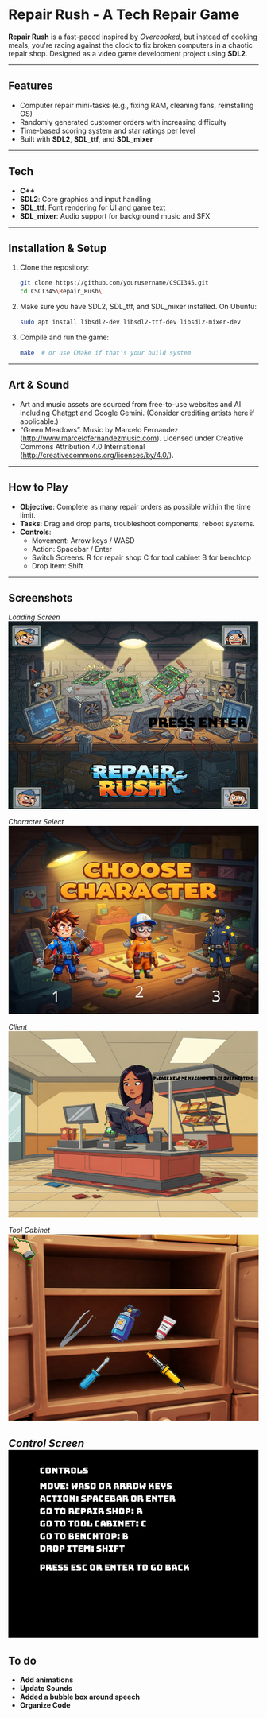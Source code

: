 # Repair Rush - A Tech Repair  Game

**Repair Rush** is a fast-paced inspired by *Overcooked*, but instead of cooking meals, you're racing against the clock to fix broken computers in a chaotic repair shop. Designed as a video game development project using **SDL2**.

---

## Features

- Computer repair mini-tasks (e.g., fixing RAM, cleaning fans, reinstalling OS)
- Randomly generated customer orders with increasing difficulty
- Time-based scoring system and star ratings per level
- Built with **SDL2**, **SDL_ttf**, and **SDL_mixer**

---

## Tech 

- **C++**
- **SDL2**: Core graphics and input handling
- **SDL_ttf**: Font rendering for UI and game text
- **SDL_mixer**: Audio support for background music and SFX

---

## Installation & Setup

1. Clone the repository:
   ```bash
   git clone https://github.com/yourusername/CSCI345.git
   cd CSCI345\Repair_Rush\
   ```

2. Make sure you have SDL2, SDL_ttf, and SDL_mixer installed. On Ubuntu:
   ```bash
   sudo apt install libsdl2-dev libsdl2-ttf-dev libsdl2-mixer-dev
   ```

3. Compile and run the game:
   ```bash
   make  # or use CMake if that's your build system
   ```

---

## Art & Sound

- Art and music assets are sourced from free-to-use websites and AI including Chatgpt and Google Gemini. (Consider crediting artists here if applicable.)
- “Green Meadows”. Music by Marcelo Fernandez (http://www.marcelofernandezmusic.com). Licensed under Creative Commons Attribution 4.0 International (http://creativecommons.org/licenses/by/4.0/).

---

## How to Play

- **Objective**: Complete as many repair orders as possible within the time limit.
- **Tasks**: Drag and drop parts, troubleshoot components, reboot systems.
- **Controls**:  
  - Movement: Arrow keys / WASD  
  - Action: Spacebar / Enter
  - Switch Screens: R for repair shop C for tool cabinet B for benchtop  
  - Drop Item: Shift

---

## Screenshots

*Loading Screen*  
![Gameplay Screenshot](Screen_Shots/Repair_Rush_Loading_Screen.png)

*Character Select*  
![Gameplay Screenshot](Screen_Shots/Repair_Rush_Select_Screen.png)

*Client*  
![Gameplay Screenshot](Screen_Shots/Repair_Rush_Client_Screen.png)

*Tool Cabinet*  
![Gameplay Screenshot](Screen_Shots/Repair_Rush_Cabinet_Screen.png)

*Control Screen*  
![Gameplay Screenshot](Screen_Shots/Repair_Rush_Controls_Screen.png)
---

## To do
- **Add animations**
- **Update Sounds**
- **Added a bubble box around speech**
-  **Organize Code**

